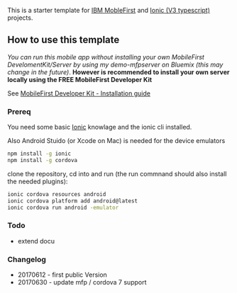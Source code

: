 This is a starter template for [IBM MobleFirst](https://mobilefirstplatform.ibmcloud.com/tutorials/en/foundation/8.0/cordova-tutorials/) and [Ionic (V3 typescript)](http://ionicframework.com/docs/) projects.

## How to use this template

*You can run this mobile app without installing your own MobileFirst DevelomentKit/Server by using my demo-mfpserver on Bluemix (this may change in the future)*. **However is recommended to install your own server locally using the FREE MobileFirst Developer Kit**

See [MobileFirst Developer Kit - Installation guide](https://mobilefirstplatform.ibmcloud.com/tutorials/en/foundation/8.0/installation-configuration/development/mobilefirst/)  


### Prereq 

You need some basic [Ionic](http://ionicframework.com/docs/) knowlage and the ionic cli installed.

Also Android Stuido (or Xcode on Mac) is needed for the device emulators

```bash
npm install -g ionic 
npm install -g cordova
```

clone the repository, cd into and run (the run commnand should also install the needed plugins):

```bash
ionic cordova resources android
ionic cordova platform add android@latest
ionic cordova run android -emulator
```
### Todo

- extend docu

### Changelog

- 20170612 - first public Version
- 20170630 - update mfp / cordova 7 support
 


